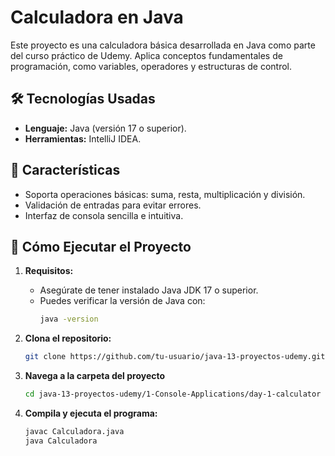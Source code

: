 # Calculadora en Java  

Este proyecto es una calculadora básica desarrollada en Java como parte del curso práctico de Udemy. Aplica conceptos fundamentales de programación, como variables, operadores y estructuras de control.  

## 🛠️ **Tecnologías Usadas**  
- **Lenguaje:** Java (versión 17 o superior).  
- **Herramientas:** IntelliJ IDEA.  

## 🧩 **Características**  
- Soporta operaciones básicas: suma, resta, multiplicación y división.  
- Validación de entradas para evitar errores.  
- Interfaz de consola sencilla e intuitiva.  

## 🚀 **Cómo Ejecutar el Proyecto**  
1. **Requisitos:**  
   - Asegúrate de tener instalado Java JDK 17 o superior.  
   - Puedes verificar la versión de Java con:  
     ```bash
     java -version
     ```

2. **Clona el repositorio:**  
   ```bash
   git clone https://github.com/tu-usuario/java-13-proyectos-udemy.git
   ```

3. **Navega a la carpeta del proyecto**
    ```bash
   cd java-13-proyectos-udemy/1-Console-Applications/day-1-calculator
    ```

5. **Compila y ejecuta el programa:**
    ```bash
   javac Calculadora.java
   java Calculadora
    ```

